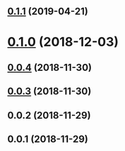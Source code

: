 <a name="0.1.1"></a>
## [0.1.1](https://github.com/SanyaSemenov/angular-kladr/compare/v0.1.0...v0.1.1) (2019-04-21)



# [0.1.0](https://github.com/SanyaSemenov/angular-kladr/compare/v0.0.4...v0.1.0) (2018-12-03)



## [0.0.4](https://github.com/SanyaSemenov/angular-kladr/compare/v0.0.3...v0.0.4) (2018-11-30)



## [0.0.3](https://github.com/SanyaSemenov/angular-kladr/compare/v0.0.2...v0.0.3) (2018-11-30)



## 0.0.2 (2018-11-29)



## 0.0.1 (2018-11-29)



